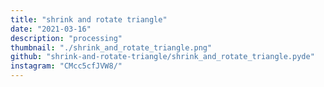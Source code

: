 ```yaml
---
title: "shrink and rotate triangle"
date: "2021-03-16"
description: "processing"
thumbnail: "./shrink_and_rotate_triangle.png"
github: "shrink-and-rotate-triangle/shrink_and_rotate_triangle.pyde"
instagram: "CMcc5cfJVW8/"
---
```


